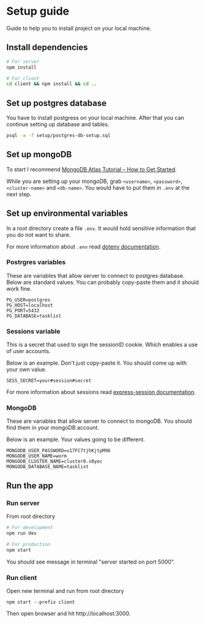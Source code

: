 # Setup guide
Guide to help you to install project on your local machine.

## Install dependencies
```bash
# For server
npm install

# For client
cd client && npm install && cd ..
```
## Set up postgres database
You have to install postgress on your local machine.
After that you can continue setting up database and tables.
```bash
psql -a -f setup/postgres-db-setup.sql
```

## Set up mongoDB
To start I recommend [MongoDB Atlas Tutorial – How to Get Started](https://www.freecodecamp.org/news/get-started-with-mongodb-atlas/).

While you are setting up your mongoDB, grab `<username>`, `<password>`, `<cluster-name>` and `<db-name>`. You would have to put them in `.env` at the next step.


## Set up environmental variables
In a root directory create a file `.env`. It would hold sensitive information that you do not want to share.

For more information about `.env` read [dotenv documentation](https://github.com/motdotla/dotenv).

### Postrgres variables
These are variables that allow server to connect to postgres database. Below are standard values. You can probably copy-paste them and it should work fine.
```
PG_USER=postgres
PG_HOST=localhost
PG_PORT=5432
PG_DATABASE=tasklist
```

### Sessions variable
This is a secret that used to sign the sessionID cookie. Which enables a use of user accounts.

Below is an example. Don't just copy-paste it. You should come up with your own value.
```
SESS_SECRET=your#session#secret
```
For more information about sessions read [express-session documentation](https://github.com/expressjs/session).

### MongoDB 
These are variables that allow server to connect to mongoDB. You should find them in your mongoDB account.

Below is an example. Your values going to be different.
```
MONGODB_USER_PASSWORD=u17FC7tjhKjtpM96
MONGODB_USER_NAME=worm
MONGODB_CLUSTER_NAME=cluster0.s0yec
MONGODB_DATABASE_NAME=tasklist
```
## Run the app
### Run server
From root directory
```bash
# For development
npm run dev

# For production
npm start
```
You should see message in terminal "server started on port 5000".
### Run client
Open new terminal and run from root directory
```
npm start --prefix client
```
Then open browser and hit http://localhost:3000.